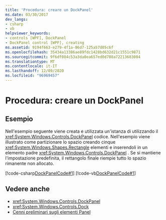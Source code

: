 ```yaml
---
title: 'Procedura: creare un DockPanel'
ms.date: 03/30/2017
dev_langs:
- csharp
- vb
helpviewer_keywords:
- controls [WPF], DockPanel
- DockPanel control [WPF], creating
ms.assetid: 9194f663-e279-4f1a-86d7-125a57d05c6f
ms.openlocfilehash: 35434a13386ae89fdc1428bd632d21c1551c9871
ms.sourcegitcommit: 9f6df084c53a3da0ea657ed0d708a72213683084
ms.translationtype: MT
ms.contentlocale: it-IT
ms.lasthandoff: 12/09/2020
ms.locfileid: "96969457"
---
```

# <a name="how-to-create-a-dockpanel"></a>Procedura: creare un DockPanel
## <a name="example"></a>Esempio  
 Nell'esempio seguente viene creata e utilizzata un'istanza di utilizzando il <xref:System.Windows.Controls.DockPanel> codice. Nell'esempio viene illustrato come partizionare lo spazio creando cinque <xref:System.Windows.Shapes.Rectangle> elementi e inserendoli in un elemento padre <xref:System.Windows.Controls.DockPanel> . Se si mantiene l'impostazione predefinita, il rettangolo finale riempie tutto lo spazio rimanente non allocato.  
  
 [!code-csharp[DockPanelCode#1](~/samples/snippets/csharp/VS_Snippets_Wpf/DockPanelCode/CSharp/DockPanel_Code.cs#1)]
 [!code-vb[DockPanelCode#1](~/samples/snippets/visualbasic/VS_Snippets_Wpf/DockPanelCode/VisualBasic/dockpanel_vb.vb#1)]  
  
## <a name="see-also"></a>Vedere anche

- <xref:System.Windows.Controls.DockPanel>
- <xref:System.Windows.Controls.Dock>
- [Cenni preliminari sugli elementi Panel](panels-overview.md)
